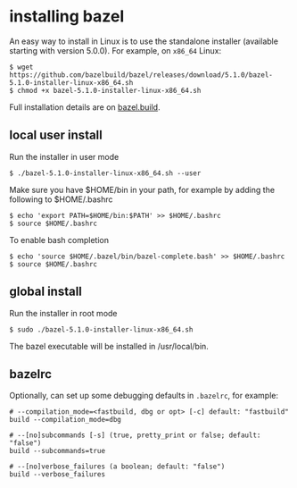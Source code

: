 # installing bazel

An easy way to install in Linux is to use the standalone installer (available starting with version 5.0.0).
For example, on ```x86_64``` Linux:
```
$ wget https://github.com/bazelbuild/bazel/releases/download/5.1.0/bazel-5.1.0-installer-linux-x86_64.sh
$ chmod +x bazel-5.1.0-installer-linux-x86_64.sh 
```

Full installation details are on [bazel.build](https://bazel.build/install).

## local user install

Run the installer in user mode
```
$ ./bazel-5.1.0-installer-linux-x86_64.sh --user
```

Make sure you have $HOME/bin in your path, for example by adding the following to $HOME/.bashrc
```
$ echo 'export PATH=$HOME/bin:$PATH' >> $HOME/.bashrc
$ source $HOME/.bashrc
```

To enable bash completion
```
$ echo 'source $HOME/.bazel/bin/bazel-complete.bash' >> $HOME/.bashrc
$ source $HOME/.bashrc
```

## global install

Run the installer in root mode
```
$ sudo ./bazel-5.1.0-installer-linux-x86_64.sh
```

The bazel executable will be installed in /usr/local/bin.

## bazelrc

Optionally, can set up some debugging defaults in ```.bazelrc```, for example:
```
# --compilation_mode=<fastbuild, dbg or opt> [-c] default: "fastbuild"
build --compilation_mode=dbg

# --[no]subcommands [-s] (true, pretty_print or false; default: "false")
build --subcommands=true

# --[no]verbose_failures (a boolean; default: "false")
build --verbose_failures
```
